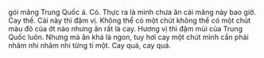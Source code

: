 gói măng Trung Quốc á. Có. Thực ra là mình chưa ăn cái măng này bao giờ. Cay thế. Cái này thì đậm vị. Không thể có một chút không thể có một chút màu đỏ của ớt nào nhưng ăn rất là cay. Hương vị thì đậm mùi của Trung Quốc luôn. Nhưng mà ăn khá là ngon, tuy hơi cay một chút mình cần phải nhâm nhi nhâm nhi từng tí một. Cay quá, cay quá.